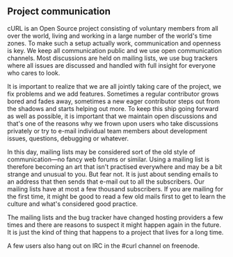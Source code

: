 ## Project communication

cURL is an Open Source project consisting of voluntary members from all over
the world, living and working in a large number of the world's time zones. To
make such a setup actually work, communication and openness is key. We keep
all communication public and we use open communication channels. Most
discussions are held on mailing lists, we use bug trackers where all issues
are discussed and handled with full insight for everyone who cares to look.

It is important to realize that we are all jointly taking care of the project,
we fix problems and we add features. Sometimes a regular contributor grows
bored and fades away, sometimes a new eager contributor steps out from the
shadows and starts helping out more. To keep this ship going forward as well
as possible, it is important that we maintain open discussions and that's one
of the reasons why we frown upon users who take discussions privately or try
to e-mail individual team members about development issues, questions,
debugging or whatever.

In this day, mailing lists may be considered sort of the old style of
communication—no fancy web forums or similar. Using a mailing list is
therefore becoming an art that isn't practised everywhere and may be a bit
strange and unusual to you. But fear not. It is just about sending emails to
an address that then sends that e-mail out to all the subscribers. Our mailing
lists have at most a few thousand subscribers. If you are mailing for the
first time, it might be good to read a few old mails first to get to learn the
culture and what's considered good practice.

The mailing lists and the bug tracker have changed hosting providers a few
times and there are reasons to suspect it might happen again in the future. It
is just the kind of thing that happens to a project that lives for a long time.

A few users also hang out on IRC in the #curl channel on freenode.
